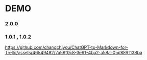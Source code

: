 # DEMO

### 2.0.0

### 1.0.1 , 1.0.2

https://github.com/changchiyou/ChatGPT-to-Markdown-for-Trello/assets/46549482/7a58f0c8-3e91-4ba2-a58a-05d889f138ba